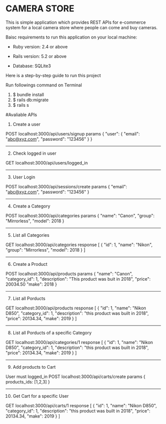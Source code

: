 # CAMERA STORE

This is simple application which provides REST APIs for e-commerce system for a local camera store where people can come and buy cameras.

Baisc requirements to run this application on your local machine:

* Ruby version: 2.4 or above

* Rails version: 5.2 or above

* Database: SQLite3

Here is a step-by-step guide to run this project

Run followings command on Terminal

1. $ bundle install
2. $ rails db:migrate
3. $ rails s


#Avaliable APIs

1. Create a user

POST
localhost:3000/api/users/signup
params
{
	"user": {
		"email": "abc@xyz.com",
		"password": "123456"
    }
}

-------------------------------------------------------------

2. Check logged in user

GET
localhost:3000/api/users/logged_in

-------------------------------------------------------------

3. User Login

POST
localhost:3000/api/sessions/create
params
{
	"email": "abc@xyz.com",
	"password": "123456"
}

-------------------------------------------------------------

4. Create a Category

POST
localhost:3000/api/categories
params
{
	"name": "Canon",
	"group": "Mirrorless",
	"model": 2018
}

-------------------------------------------------------------

5. List all Categories

GET
localhost:3000/api/categories
response
[
    {
        "id": 1,
        "name": "Nikon",
        "group": "Mirrorless",
        "model": 2018
    }
]

-------------------------------------------------------------

6. Create a Product

POST
localhost:3000/api/products
params
{
	"name": "Canon",
	"category_id": 1,
	"description": "This product was buit in 2018",
	"price": 20034.50
	"make": 2018
}

-------------------------------------------------------------

7. List all Porducts

GET
localhost:3000/api/products
response
[
    {
        "id": 1,
        "name": "Nikon D850",
        "category_id": 1,
        "description": "this product was built in 2018",
        "price": 20134.34,
        "make": 2019
    }
]

-------------------------------------------------------------

8. List all Porducts of a specific Category

GET
localhost:3000/api/categories/1
response
[
    {
        "id": 1,
        "name": "Nikon D850",
        "category_id": 1,
        "description": "this product was built in 2018",
        "price": 20134.34,
        "make": 2019
    }
]

-------------------------------------------------------------

9. Add products to Cart

User must logged_in
POST
localhost:3000/api/carts/create
params
{
	products_ids: [1,2,3]
}

-------------------------------------------------------------

10. Get Cart for a specific User

GET
localhost:3000/api/carts/1
response
[
    {
        "id": 1,
        "name": "Nikon D850",
        "category_id": 1,
        "description": "this product was built in 2018",
        "price": 20134.34,
        "make": 2019
    }
]